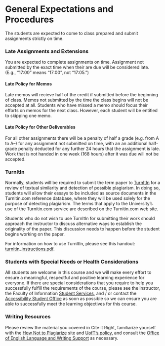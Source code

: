 # General Expectations and Procedures

The students are expected to come to class prepared
and submit assignments strictly on time.

### Late Assignments and Extensions

You are expected to complete assignments on time. Assignment not
submitted by the exact time when their are due will be considered
late. (E.g., “17:00” means “17:00”, not “17:05.”)

#### Late Policy for Memos

<span class="important">
Late memos will recieve half of the credit if submitted before the beginning of class.
Memos not submitted by the time the class begins will not be accepted at all.</span>
Students who have missed a memo should focus their efforts on memos for the next class.
However, each student will be entitled to skipping <span class="important">one</span> memo.

#### Late Policy for Other Deliverables

For all other assignments there will be a penalty of
<span class="important">half a grade (e.g. from A to A–) for any assignment not submitted on time,
with an an additional half-grade penalty deducted for any further 24 hours</span>
that the assignment is late.
Work that is not handed in one week (168 hours) after it was due will not be accepted.

### TurnItIn

<span class="important">Normally, students will be required to submit
the term paper to [TurnItIn](http://turnitin.com/) for a review
of textual similarity and detection of possible plagiarism. In doing
so, students will allow their essays to be included as source
documents in the Turnitin.com reference database, where they will be
used solely for the purpose of detecting plagiarism. The terms that
apply to the University’s use of the Turnitin.com service are
described on the Turnitin.com web site.</span>

Students who do not wish to use TurnItIn for submitting their work
should approach the instructor to discuss alternative ways to
establish the originality of the paper. This discussion needs to
happen before the student begins working on the paper.

For information on how to use TurnItIn, please see this handout:
[turnitin_instructions.pdf](turnitin_instructions.pdf).

### Students with Special Needs or Health Considerations

All students are welcome in this course and we will make every effort to ensure a meaningful, respectful and positive learning experience for everyone.
If there are special considerations that you require to help you successfully fulfill the requirements of the course, please see the instructor, the Faculty of Information [Student Services](http://www.ischool.utoronto.ca/services/personal-advising), and / or contact the [Accessibility Student Office](http://www.accessibility.utoronto.ca/index.htm) as soon as possible so we can ensure you are able to successfully meet the learning objectives for this course.

### Writing Resources

Please review the material you covered in Cite it Right, familiarize yourself with the [How Not to Plagiarize](http://www.writing.utoronto.ca/advice/using-sources/how-not-to-plagiarize) site and [UofT’s policy](http://www.sgs.utoronto.ca/governance/policies/academicmisconduct.htm), and consult the [Office of English Language and Writing Support](http://www.sgs.utoronto.ca/informationfor/students/english.htm) as necessary.

